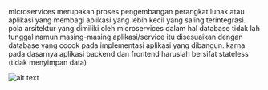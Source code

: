 microservices merupakan proses pengembangan perangkat lunak atau aplikasi  yang membagi aplikasi yang lebih kecil yang saling terintegrasi. pola arsitektur yang dimiliki oleh microservices dalam hal database tidak lah tunggal namun masing-masing aplikasi/service itu disesuaikan dengan database yang cocok pada implementasi aplikasi yang dibangun. karna pada dasarnya aplikasi backend dan frontend haruslah bersifat stateless (tidak menyimpan data) 

![alt text]()
